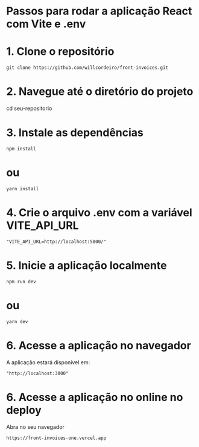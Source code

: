 # Passos para rodar a aplicação React com Vite e .env


# 1. Clone o repositório
```
git clone https://github.com/willcordeiro/front-invoices.git
```
# 2. Navegue até o diretório do projeto
cd seu-repositorio

# 3. Instale as dependências
```
npm install
```
# ou
```
yarn install
```

# 4. Crie o arquivo .env com a variável VITE_API_URL
```
"VITE_API_URL=http://localhost:5000/"
```
# 5. Inicie a aplicação localmente
```
npm run dev
```
# ou
```
yarn dev
```

# 6. Acesse a aplicação no navegador
A aplicação estará disponível em:
```
"http://localhost:3000"
```
# 6. Acesse a aplicação no online no deploy
Abra  no seu navegador
```
https://front-invoices-one.vercel.app
```

